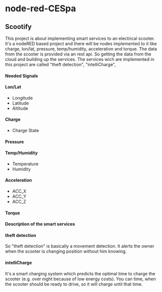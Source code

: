 # node-red-CESpa

## Scootify 

This project is about implementing smart services to an electrical scooter.
It's a nodeRED based project and there will be nodes implemented to it like charge,
lon/lat, pressure, temp/humidity, acceleration and torque.
The data from the scooter is provided via an rest api.
So getting the data from the cloud and building up the services.
The services wich are implemented in this project are called "theft detection", "intelliCharge",

#### Needed Signals

#### Lon/Lat
- Longitude
- Latitude
- Altitude

#### Charge
- Charge State

#### Pressure

#### Temp/Humidity
- Temperature
- Humidity

#### Acceleration
- ACC_X
- ACC_Y
- ACC_Z

#### Torque

#### Description of the smart services

#### theft detection
So "theft detection" is basically a movement detection. It alerts the owner when the scooter is changing position without him knowing.

#### intelliCharge
It's a smart charging system which predicts the optimal time to charge the scooter (e.g. over night because of low energy costs). You can time, when the scooter should be ready to drive, so it will charge until that time.

###
